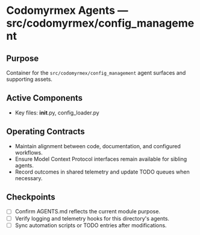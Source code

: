 # Codomyrmex Agents — src/codomyrmex/config_management

## Purpose
Container for the `src/codomyrmex/config_management` agent surfaces and supporting assets.

## Active Components
- Key files: __init__.py, config_loader.py

## Operating Contracts
- Maintain alignment between code, documentation, and configured workflows.
- Ensure Model Context Protocol interfaces remain available for sibling agents.
- Record outcomes in shared telemetry and update TODO queues when necessary.

## Checkpoints
- [ ] Confirm AGENTS.md reflects the current module purpose.
- [ ] Verify logging and telemetry hooks for this directory's agents.
- [ ] Sync automation scripts or TODO entries after modifications.
